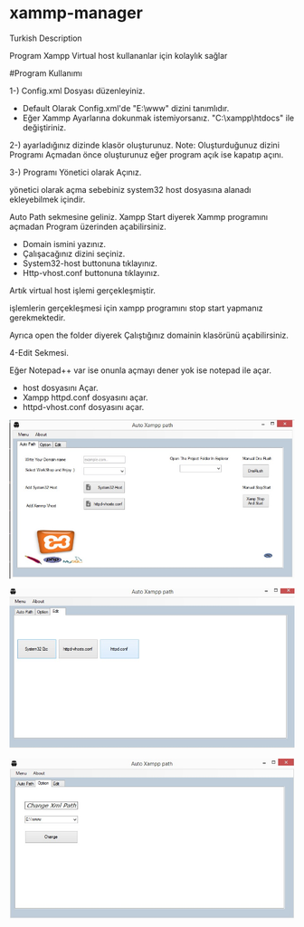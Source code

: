 # xammp-manager

Turkish Description

Program Xampp Virtual host kullananlar için kolaylık sağlar

#Program Kullanımı

1-) Config.xml Dosyası düzenleyiniz.

* Default Olarak Config.xml'de "E:\\www" dizini tanımlıdır.
* Eğer Xammp Ayarlarına dokunmak istemiyorsanız. "C:\\xampp\\htdocs" ile değiştiriniz.

2-) ayarladığınız dizinde klasör oluşturunuz.
 Note: Oluşturduğunuz dizini Programı Açmadan önce oluşturunuz 
 eğer program açık ise kapatıp açını.

3-) Programı Yönetici olarak Açınız.

yönetici olarak açma sebebiniz system32 host dosyasına alanadı ekleyebilmek içindir.

Auto Path sekmesine geliniz.
Xampp Start diyerek Xammp programını açmadan Program üzerinden açabilirsiniz.

* Domain ismini yazınız.
* Çalışacağınız dizini seçiniz.
* System32-host buttonuna tıklayınız.
* Http-vhost.conf buttonuna tıklayınız.

Artık  virtual host işlemi gerçekleşmiştir.

işlemlerin gerçekleşmesi için xampp programını stop start yapmanız gerekmektedir.

Ayrıca open the folder diyerek Çalıştığınız domainin klasörünü açabilirsiniz.

4-Edit Sekmesi.

Eğer Notepad++ var ise onunla açmayı dener
yok ise notepad ile açar.

* host dosyasını Açar.
* Xampp httpd.conf dosyasını açar.
* httpd-vhost.conf dosyasını açar.




 





![Alt text](/Resource/main.jpg?raw=true "Main App")


![Alt text](/Resource/edit.jpg?raw=true "Edit Section")


![Alt text](/Resource/option.jpg?raw=true "Option Section")
